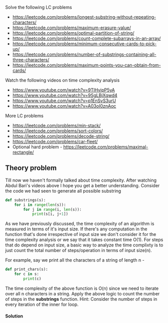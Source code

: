Solve the following LC problems
* https://leetcode.com/problems/longest-substring-without-repeating-characters/
* https://leetcode.com/problems/maximum-erasure-value/
* https://leetcode.com/problems/optimal-partition-of-string/
* https://leetcode.com/problems/count-complete-subarrays-in-an-array/
* https://leetcode.com/problems/minimum-consecutive-cards-to-pick-up/
* https://leetcode.com/problems/number-of-substrings-containing-all-three-characters/
* https://leetcode.com/problems/maximum-points-you-can-obtain-from-cards/

Watch the following videos on time complexity analysis
* https://www.youtube.com/watch?v=9TlHvipP5yA 
* https://www.youtube.com/watch?v=9SgLBjXqwd4
* https://www.youtube.com/watch?v=p1EnSvS3urU
* https://www.youtube.com/watch?v=A03oI0znAoc

More LC problems
* https://leetcode.com/problems/min-stack/
* https://leetcode.com/problems/sort-colors/
* https://leetcode.com/problems/decode-string/
* https://leetcode.com/problems/car-fleet/
* Optional hard problem - https://leetcode.com/problems/maximal-rectangle/

## Theory problem

Till now we haven't formally talked about time complexity. After watching Abdul Bari's videos above I hope you get a better understanding.
Consider the code we had seen to generate all possible substring
```python
def substrings(s):
    for i in range(len(s)):
        for j in range(i, len(s)):
            print(s[i, j+1])
```

As we have previously discussed, the time complexity of an algorithm is measured in terms of it's input size. If there's any computation in the function that's done irrespective of input size we don't consider it for the time complexity analysis or we say that it takes constant time O(1). For steps that do depend on input size, a basic way to analyze the time complixty is to just count the total number of steps/operation in terms of input size(n). 

For example, say we print all the characters of a string of length n -
```python
def print_chars(s):
    for c in s:
        print(c)
```

The time complexity of the above function is O(n) since we need to iterate over all n characters in a string. Apply the above logic to count the number of steps in the **substrings** function. Hint: Consider the number of steps in every iteration of the inner for loop.

#### Solution

